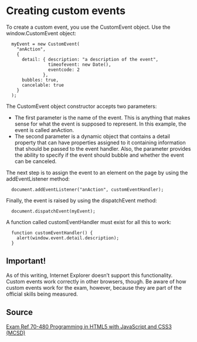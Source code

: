 # Creating custom events

To create a custom event, you use the CustomEvent object. Use the window.CustomEvent object:

```
  myEvent = new CustomEvent(
    "anAction",
    {
      detail: { description: "a description of the event",
                timeofevent: new Date(),
                eventcode: 2 
              },
      bubbles: true,
      cancelable: true
    }
  );
```

The CustomEvent object constructor accepts two parameters:
* The first parameter is the name of the event. This is anything that makes sense for what the event is supposed to represent. In this example, the event is called anAction.
* The second parameter is a dynamic object that contains a detail property that can have properties assigned to it containing information that should be passed to the event handler. Also, the parameter provides the ability to specify if the event should bubble and whether the event can be canceled.

The next step is to assign the event to an element on the page by using the
addEventListener method:

```
  document.addEventListener("anAction", customEventHandler);
```

Finally, the event is raised by using the dispatchEvent method:
```
  document.dispatchEvent(myEvent);
```
A function called customEventHandler must exist for all this to work:
```
  function customEventHandler() {
    alert(window.event.detail.description);
  }
```

## Important!

As of this writing, Internet Explorer doesn’t support this functionality. Custom events work correctly in other browsers, though. Be aware of how custom events work for the exam, however, because they are part of the official skills being measured.

## Source

[Exam Ref 70-480 Programming in HTML5 with JavaScript and CSS3 (MCSD)](https://www.microsoft.com/en-us/p/exam-ref-70-480-programming-in-html5-with-javascript-and-css3-mcsd/fgqpf3h0qll7?activetab=pivot%3aoverviewtab)
